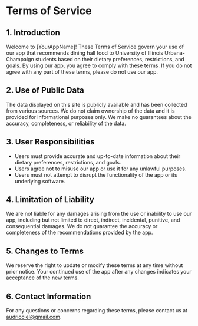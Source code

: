 # Terms of Service

## 1. Introduction
Welcome to [YourAppName]! These Terms of Service govern your use of our app that recommends dining hall food to University of Illinois Urbana-Champaign students based on their dietary preferences, restrictions, and goals. By using our app, you agree to comply with these terms. If you do not agree with any part of these terms, please do not use our app.

## 2. Use of Public Data
The data displayed on this site is publicly available and has been collected from various sources. We do not claim ownership of the data and it is provided for informational purposes only. We make no guarantees about the accuracy, completeness, or reliability of the data.

## 3. User Responsibilities
- Users must provide accurate and up-to-date information about their dietary preferences, restrictions, and goals.
- Users agree not to misuse our app or use it for any unlawful purposes.
- Users must not attempt to disrupt the functionality of the app or its underlying software.

## 4. Limitation of Liability
We are not liable for any damages arising from the use or inability to use our app, including but not limited to direct, indirect, incidental, punitive, and consequential damages. We do not guarantee the accuracy or completeness of the recommendations provided by the app.

## 5. Changes to Terms
We reserve the right to update or modify these terms at any time without prior notice. Your continued use of the app after any changes indicates your acceptance of the new terms.

## 6. Contact Information
For any questions or concerns regarding these terms, please contact us at audricciel@gmail.com.
